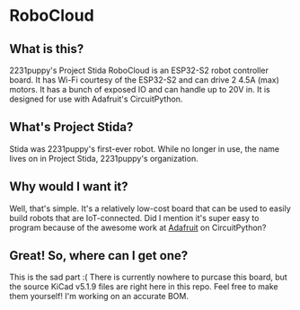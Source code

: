 # RoboCloud

## What is this?

2231puppy's Project Stida RoboCloud is an ESP32-S2 robot controller board. It has Wi-Fi courtesy of the ESP32-S2 and can drive 2 4.5A (max) motors. It has a bunch of exposed IO and can handle up to 20V in. It is designed for use with Adafruit's CircuitPython.

## What's Project Stida?

Stida was 2231puppy's first-ever robot. While no longer in use, the name lives on in Project Stida, 2231puppy's organization.

## Why would I want it?

Well, that's simple. It's a relatively low-cost board that can be used to easily build robots that are IoT-connected. Did I mention it's super easy to program because of the awesome work at [Adafruit](https://adafruit.com) on CircuitPython?

## Great! So, where can I get one?

This is the sad part :( There is currently nowhere to purcase this board, but the source KiCad v5.1.9 files are right here in this repo. Feel free to make them yourself! I'm working on an accurate BOM.
